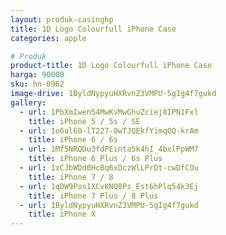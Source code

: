 ```yaml
---
layout: produk-casinghp
title: 1D Logo Colourfull iPhone Case
categories: apple

# Produk
product-title: 1D Logo Colourfull iPhone Case
harga: 90000
sku: hn-0962
image-drive: 1ByldNypyuHXRvnZ3VMPU-5gIg4f7gukd
gallery:
  - url: 1PbXmIwen54MwKvMwGhuZciej8IPN1Fxl
    title: iPhone 5 / 5s / SE
  - url: 1o6ul60-lT227-0wTJQEkfYimq0Q-krAm
    title: iPhone 6 / 6s
  - url: 1Mf5NRQDu3fdPEinta5k4hI_4bxlPpWM7
    title: iPhone 6 Plus / 6s Plus
  - url: 1xCJbWDd0HcBq6xDczWlLPrDt-cwDfCOu
    title: iPhone 7 / 8
  - url: 1qDW9Pos1XCvKNQ8Ps_Est6hPlq54k3Ej
    title: iPhone 7 Plus / 8 Plus
  - url: 1ByldNypyuHXRvnZ3VMPU-5gIg4f7gukd
    title: iPhone X
---
```

